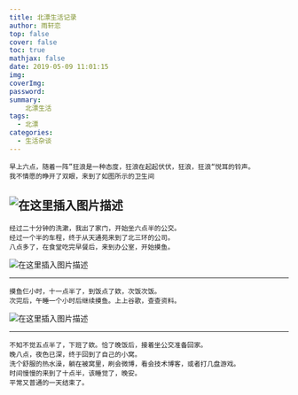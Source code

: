 ```yaml
---
title: 北漂生活记录
author: 雨轩恋
top: false
cover: false
toc: true
mathjax: false
date: 2019-05-09 11:01:15
img:
coverImg:
password:
summary:
    北漂生活
tags:
  - 北漂
categories:
  - 生活杂谈
---
```



```
早上六点，随着一阵”狂浪是一种态度，狂浪在起起伏伏，狂浪，狂浪“悦耳的铃声。
我不情愿的睁开了双眼，来到了如图所示的卫生间
```
![在这里插入图片描述](https://img-blog.csdnimg.cn/20190514154237900.jpg?x-oss-process=image/watermark,type_ZmFuZ3poZW5naGVpdGk,shadow_10,text_aHR0cHM6Ly9ibG9nLmNzZG4ubmV0L2x0ZjIwMTgzNA==,size_16,color_FFFFFF,t_70)
---


```
经过二十分钟的洗漱，我出了家门，开始坐六点半的公交。
经过一个半的车程，终于从天通苑来到了北三环的公司。
八点多了，在食堂吃完早餐后，来到办公室，开始摸鱼。
```

![在这里插入图片描述](https://img-blog.csdnimg.cn/20190514154307676.jpg?x-oss-process=image/watermark,type_ZmFuZ3poZW5naGVpdGk,shadow_10,text_aHR0cHM6Ly9ibG9nLmNzZG4ubmV0L2x0ZjIwMTgzNA==,size_16,color_FFFFFF,t_70)

---


```
摸鱼仨小时，十一点半了，到饭点了欸，次饭次饭。
次完后，午睡一个小时后继续摸鱼。上上谷歌，查查资料。
```

![在这里插入图片描述](https://img-blog.csdnimg.cn/20190514154322960.png?x-oss-process=image/watermark,type_ZmFuZ3poZW5naGVpdGk,shadow_10,text_aHR0cHM6Ly9ibG9nLmNzZG4ubmV0L2x0ZjIwMTgzNA==,size_16,color_FFFFFF,t_70)

---

```
不知不觉五点半了，下班了欸。恰了晚饭后，接着坐公交准备回家。
晚八点，夜色已深，终于回到了自己的小窝。
洗个舒服的热水澡，躺在被窝里，刷会微博，看会技术博客，或者打几盘游戏。
时间慢慢的来到了十点半，该睡觉了，晚安。
平常又普通的一天结束了。
```
